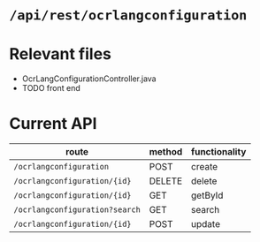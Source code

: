 # `/api/rest/ocrlangconfiguration`
# Relevant files
- OcrLangConfigurationController.java
- TODO front end

# Current API
|route|method|functionality|
|-|-|-|
|`/ocrlangconfiguration`|POST|create|
|`/ocrlangconfiguration/{id}`|DELETE|delete|
|`/ocrlangconfiguration/{id}`|GET|getById|
|`/ocrlangconfiguration?search`|GET|search|
|`/ocrlangconfiguration/{id}`|POST|update|